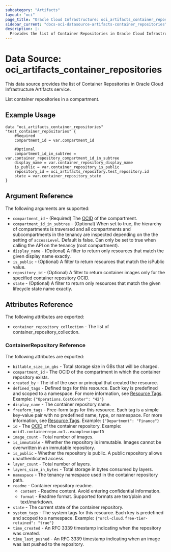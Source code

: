 ```yaml
---
subcategory: "Artifacts"
layout: "oci"
page_title: "Oracle Cloud Infrastructure: oci_artifacts_container_repositories"
sidebar_current: "docs-oci-datasource-artifacts-container_repositories"
description: |-
  Provides the list of Container Repositories in Oracle Cloud Infrastructure Artifacts service
---
```


# Data Source: oci_artifacts_container_repositories
This data source provides the list of Container Repositories in Oracle Cloud Infrastructure Artifacts service.

List container repositories in a compartment.

## Example Usage

```hcl
data "oci_artifacts_container_repositories" "test_container_repositories" {
	#Required
	compartment_id = var.compartment_id

	#Optional
	compartment_id_in_subtree = var.container_repository_compartment_id_in_subtree
	display_name = var.container_repository_display_name
	is_public = var.container_repository_is_public
	repository_id = oci_artifacts_repository.test_repository.id
	state = var.container_repository_state
}
```

## Argument Reference

The following arguments are supported:

* `compartment_id` - (Required) The [OCID](https://docs.cloud.oracle.com/iaas/Content/General/Concepts/identifiers.htm) of the compartment.
* `compartment_id_in_subtree` - (Optional) When set to true, the hierarchy of compartments is traversed and all compartments and subcompartments in the tenancy are inspected depending on the the setting of `accessLevel`. Default is false. Can only be set to true when calling the API on the tenancy (root compartment). 
* `display_name` - (Optional) A filter to return only resources that match the given display name exactly. 
* `is_public` - (Optional) A filter to return resources that match the isPublic value. 
* `repository_id` - (Optional) A filter to return container images only for the specified container repository OCID. 
* `state` - (Optional) A filter to return only resources that match the given lifecycle state name exactly. 


## Attributes Reference

The following attributes are exported:

* `container_repository_collection` - The list of container_repository_collection.

### ContainerRepository Reference

The following attributes are exported:

* `billable_size_in_gbs` - Total storage size in GBs that will be charged.
* `compartment_id` - The OCID of the compartment in which the container repository exists.
* `created_by` - The id of the user or principal that created the resource.
* `defined_tags` - Defined tags for this resource. Each key is predefined and scoped to a namespace. For more information, see [Resource Tags](https://docs.cloud.oracle.com/iaas/Content/General/Concepts/resourcetags.htm).  Example: `{"Operations.CostCenter": "42"}` 
* `display_name` - The container repository name.
* `freeform_tags` - Free-form tags for this resource. Each tag is a simple key-value pair with no predefined name, type, or namespace. For more information, see [Resource Tags](https://docs.cloud.oracle.com/iaas/Content/General/Concepts/resourcetags.htm).  Example: `{"Department": "Finance"}` 
* `id` - The [OCID](https://docs.cloud.oracle.com/iaas/Content/General/Concepts/identifiers.htm) of the container repository.  Example: `ocid1.containerrepo.oc1..exampleuniqueID` 
* `image_count` - Total number of images.
* `is_immutable` - Whether the repository is immutable. Images cannot be overwritten in an immutable repository.
* `is_public` - Whether the repository is public. A public repository allows unauthenticated access.
* `layer_count` - Total number of layers.
* `layers_size_in_bytes` - Total storage in bytes consumed by layers.
* `namespace` - The tenancy namespace used in the container repository path.
* `readme` - Container repository readme.
	* `content` - Readme content. Avoid entering confidential information.
	* `format` - Readme format. Supported formats are text/plain and text/markdown.
* `state` - The current state of the container repository.
* `system_tags` - The system tags for this resource. Each key is predefined and scoped to a namespace. Example: `{"orcl-cloud.free-tier-retained": "true"}` 
* `time_created` - An RFC 3339 timestamp indicating when the repository was created.
* `time_last_pushed` - An RFC 3339 timestamp indicating when an image was last pushed to the repository.

